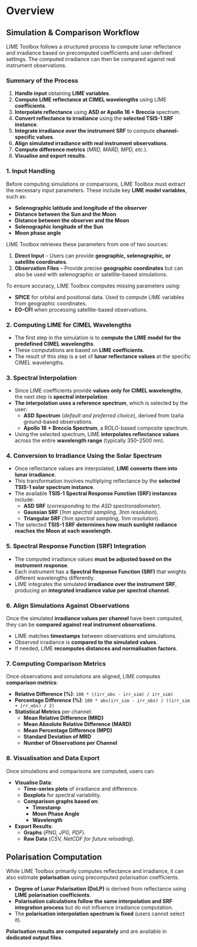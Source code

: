 # Overview

## Simulation & Comparison Workflow

LIME Toolbox follows a structured process to compute lunar reflectance and irradiance
based on precomputed coefficients and user-defined settings. The computed irradiance can
then be compared against real instrument observations.

### Summary of the Process
1. **Handle input** obtaining **LIME variables**.
2. **Compute LIME reflectance at CIMEL wavelengths** using LIME **coefficients**.
3. **Interpolate reflectance** using **ASD or Apollo 16 + Breccia** spectrum.
4. **Convert reflectance to irradiance** using the **selected TSIS-1 SRF instance**.
5. **Integrate irradiance over the instrument SRF** to compute **channel-specific values**.
6. **Align simulated irradiance with real instrument observations**.
7. **Compute difference metrics** (*MRD, MARD, MPD, etc.*).
8. **Visualise and export results**.


### 1. Input Handling

Before computing simulations or comparisons, LIME Toolbox must extract the necessary input parameters.
These include key **LIME model variables**, such as:
- **Selenographic latitude and longitude of the observer**
- **Distance between the Sun and the Moon**
- **Distance between the observer and the Moon**
- **Selenographic longitude of the Sun**
- **Moon phase angle**

LIME Toolbox retrieves these parameters from one of two sources:

1. **Direct Input** – Users can provide **geographic, selenographic, or satellite coordinates**.
2. **Observation Files** – Provide precise **geographic coordinates** but can also be used with selenographic or satellite-based simulations.

To ensure accuracy, LIME Toolbox computes missing parameters using:
- **SPICE** for orbital and positional data. Used to compute LIME variables from geographic coordinates.
- **EO-CFI** when processing satellite-based observations.

### 2. Computing LIME for CIMEL Wavelengths
- The first step in the simulation is to **compute the LIME model for the predefined CIMEL wavelengths**.
- These computations are based on **LIME coefficients**.
- The result of this step is a set of **lunar reflectance values** at the specific CIMEL wavelengths.

### 3. Spectral Interpolation
- Since LIME coefficients provide **values only for CIMEL wavelengths**, the next step is **spectral interpolation**.
- **The interpolation uses a reference spectrum**, which is selected by the user:
  - **ASD Spectrum** (*default and preferred choice*), derived from Izaña ground-based observations.
  - **Apollo 16 + Breccia Spectrum**, a ROLO-based composite spectrum.
- Using the selected spectrum, LIME **interpolates reflectance values** across the entire **wavelength range** (typically 350–2500 nm).

### 4. Conversion to Irradiance Using the Solar Spectrum
- Once reflectance values are interpolated, **LIME converts them into lunar irradiance**.
- This transformation involves multiplying reflectance by the **selected TSIS-1 solar spectrum instance**.
- The available **TSIS-1 Spectral Response Function (SRF) instances** include:
  - **ASD SRF** (*corresponding to the ASD spectroradiometer*).
  - **Gaussian SRF** (*1nm spectral sampling, 3nm resolution*).
  - **Triangular SRF** (*1nm spectral sampling, 1nm resolution*).
- The selected **TSIS-1 SRF determines how much sunlight radiance reaches the Moon at each wavelength**.

### 5. Spectral Response Function (SRF) Integration
- The computed irradiance values **must be adjusted based on the instrument response**.
- Each instrument has a **Spectral Response Function (SRF)** that weights different wavelengths differently.
- LIME integrates the simulated **irradiance over the instrument SRF**, producing an **integrated irradiance value per spectral channel**.

### 6. Align Simulations Against Observations
Once the simulated **irradiance values per channel** have been computed, they can be **compared against real instrument observations**.

- LIME matches **timestamps** between observations and simulations.
- Observed irradiance is **compared to the simulated values**.
- If needed, LIME **recomputes distances and normalisation factors**.

### 7. Computing Comparison Metrics
Once observations and simulations are aligned, LIME computes **comparison metrics**:
- **Relative Difference (%)**:
  `100 * ((irr_obs - irr_sim) / irr_sim)`
- **Percentage Difference (%)**:
  `100 * abs(irr_sim - irr_obs) / ((irr_sim + irr_obs) / 2)`
- **Statistical Metrics** per channel:
  - **Mean Relative Difference (MRD)**
  - **Mean Absolute Relative Difference (MARD)**
  - **Mean Percentage Difference (MPD)**
  - **Standard Deviation of MRD**
  - **Number of Observations per Channel**

### 8. Visualisation and Data Export
Once simulations and comparisons are computed, users can:
- **Visualise Data**:
  - **Time-series plots** of irradiance and difference.
  - **Boxplots** for spectral variability.
  - **Comparison graphs based on**:
    - **Timestamp**
    - **Moon Phase Angle**
    - **Wavelength**
- **Export Results**:
  - **Graphs** (*PNG, JPG, PDF*).
  - **Raw Data** (*CSV, NetCDF for future reloading*).

## Polarisation Computation
While LIME Toolbox primarily computes reflectance and irradiance, it can also estimate **polarisation** using precomputed polarisation coefficients.

- **Degree of Lunar Polarisation (DoLP)** is derived from reflectance using **LIME polarisation coefficients**.
- **Polarisation calculations follow the same interpolation and SRF integration process** but do not influence irradiance computation.
- The **polarisation interpolation spectrum is fixed** (users cannot select it).

**Polarisation results are computed separately** and are available in **dedicated output files**.
